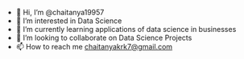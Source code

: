- 👋 Hi, I’m @chaitanya19957
- 👀 I’m interested in Data Science
- 🌱 I’m currently learning applications of data science in businesses
- 💞️ I’m looking to collaborate on Data Science Projects
- 📫 How to reach me chaitanyakrk7@gmail.com

<!---
chaitanya19957/chaitanya19957 is a ✨ special ✨ repository because its `README.md` (this file) appears on your GitHub profile.
You can click the Preview link to take a look at your changes.
--->
